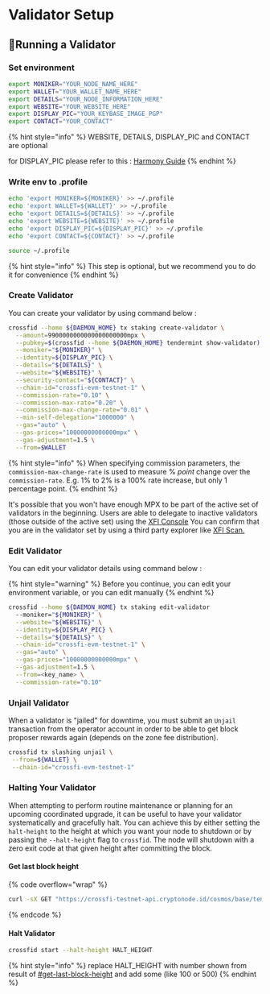 # Validator Setup

## 📶Running a Validator

### Set environment

```bash
export MONIKER="YOUR_NODE_NAME_HERE"
export WALLET="YOUR_WALLET_NAME_HERE"
export DETAILS="YOUR_NODE_INFORMATION_HERE"
export WEBSITE="YOUR_WEBSITE_HERE"
export DISPLAY_PIC="YOUR_KEYBASE_IMAGE_PGP"
export CONTACT="YOUR_CONTACT"
```

{% hint style="info" %}
WEBSITE, DETAILS, DISPLAY\_PIC and CONTACT are optional

for DISPLAY\_PIC please refer to this : [Harmony Guide](https://docs.harmony.one/home/network/validators/managing-a-validator/adding-a-validator-logo)
{% endhint %}

### Write env to .profile

```bash
echo 'export MONIKER=${MONIKER}' >> ~/.profile
echo 'export WALLET=${WALLET}' >> ~/.profile
echo 'export DETAILS=${DETAILS}' >> ~/.profile
echo 'export WEBSITE=${WEBSITE}' >> ~/.profile
echo 'export DISPLAY_PIC=${DISPLAY_PIC}' >> ~/.profile
echo 'export CONTACT=${CONTACT}' >> ~/.profile

source ~/.profile
```

{% hint style="info" %}
This step is optional, but we recommend you to do it for convenience
{% endhint %}

### Create Validator

You can create your validator by using command below :

```bash
crossfid --home ${DAEMON_HOME} tx staking create-validator \
  --amount=9900000000000000000000mpx \
  --pubkey=$(crossfid --home ${DAEMON_HOME} tendermint show-validator) \
  --moniker="${MONIKER}" \
  --identity=${DISPLAY_PIC} \
  --details="${DETAILS}" \
  --website="${WEBSITE}" \
  --security-contact="${CONTACT}" \
  --chain-id="crossfi-evm-testnet-1" \
  --commission-rate="0.10" \
  --commission-max-rate="0.20" \
  --commission-max-change-rate="0.01" \
  --min-self-delegation="1000000" \
  --gas="auto" \
  --gas-prices="10000000000000mpx" \
  --gas-adjustment=1.5 \
  --from=$WALLET
```

{% hint style="info" %}
When specifying commission parameters, the `commission-max-change-rate` is used to measure % _point_ change over the `commission-rate`. E.g. 1% to 2% is a 100% rate increase, but only 1 percentage point.
{% endhint %}

It's possible that you won't have enough MPX to be part of the active set of validators in the beginning. Users are able to delegate to inactive validators (those outside of the active set) using the [XFI Console](https://xficonsole.com/) You can confirm that you are in the validator set by using a third party explorer like [XFI Scan.](https://xfiscan.com/validators)

### Edit Validator

You can edit your validator details using command below :

{% hint style="warning" %}
Before you continue, you can edit your environment variable, or you can edit manually
{% endhint %}

```bash
crossfid --home ${DAEMON_HOME} tx staking edit-validator
  --moniker="${MONIKER}" \
  --website="${WEBSITE}" \
  --identity=${DISPLAY_PIC} \
  --details="${DETAILS}" \
  --chain-id="crossfi-evm-testnet-1" \
  --gas="auto" \
  --gas-prices="10000000000000mpx" \
  --gas-adjustment=1.5 \
  --from=<key_name> \
  --commission-rate="0.10"
```

### Unjail Validator

When a validator is "jailed" for downtime, you must submit an `Unjail` transaction from the operator account in order to be able to get block proposer rewards again (depends on the zone fee distribution).

```bash
crossfid tx slashing unjail \
 --from=${WALLET} \
 --chain-id="crossfi-evm-testnet-1"
```

### Halting Your Validator

When attempting to perform routine maintenance or planning for an upcoming coordinated upgrade, it can be useful to have your validator systematically and gracefully halt. You can achieve this by either setting the `halt-height` to the height at which you want your node to shutdown or by passing the `--halt-height` flag to `crossfid`. The node will shutdown with a zero exit code at that given height after committing the block.

#### Get last block height

{% code overflow="wrap" %}
```sh
curl -sX GET "https://crossfi-testnet-api.cryptonode.id/cosmos/base/tendermint/v1beta1/blocks/latest" -H  "accept: application/json" | jq '.block.last_commit.height'
```
{% endcode %}

#### Halt Validator

```sh
crossfid start --halt-height HALT_HEIGHT
```

{% hint style="info" %}
replace HALT\_HEIGHT  with number shown from result of [#get-last-block-height](validator-setup.md#get-last-block-height "mention") and add some (like 100 or 500)
{% endhint %}
